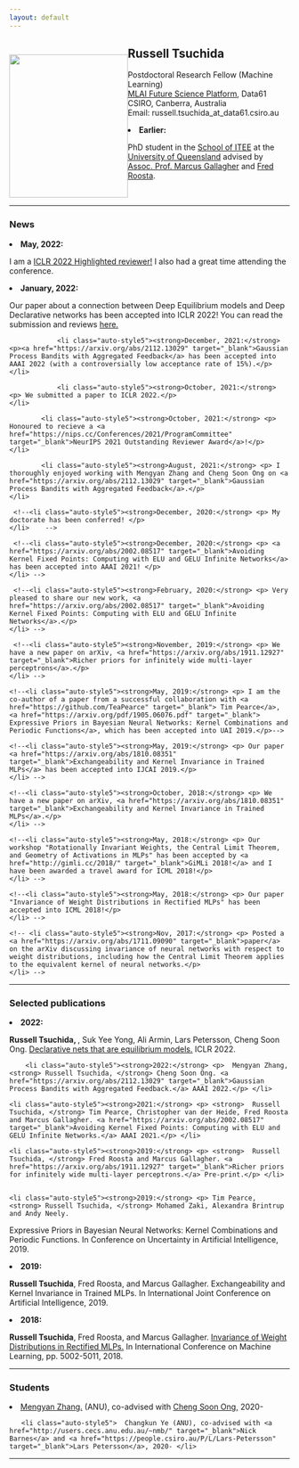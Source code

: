 ```yaml
---
layout: default
---
```

<title>Russell Tsuchida</title>
<meta name="description" content="Personal webpage of Russell Tsuchida, postdoctoral resarch fellow in machine learning.">

<div class="jumbotron text-center">
    <div class="container"> 
     <p style = "float: left;"> <img src="static/photo.jpg" height="257px" width="213px" /></p>
    <p>
    <h2>Russell Tsuchida</h2>
    Postdoctoral Research Fellow (Machine Learning) <br/> 
    <a href="https://research.csiro.au/mlai-fsp/" target="_blank">MLAI Future Science Platform</a>, Data61 <br />
    CSIRO, Canberra, Australia </br>
    Email: russell.tsuchida_at_data61.csiro.au</p>
    </div>
</div>


<div class ="container">    
    <li class="auto-style5"><strong>Earlier:</strong>
        <p> PhD student in the <a href="http://www.itee.uq.edu.au/" target="_blank">School of ITEE</a> at the <a href="https://www.uq.edu.au/" target="_blank">University of Queensland</a> advised by <a href="http://staff.itee.uq.edu.au/marcusg/" target="_blank">Assoc. Prof. Marcus Gallagher</a> and <a href="https://people.smp.uq.edu.au/FredRoosta/" target="_blank">Fred Roosta</a>.</p> 
    </li>
</div>

<br>
<hr>

<div class ="container">
    <h3>News</h3> 
        <li class="auto-style5"><strong>May, 2022:</strong> <p> I am a <a href="https://iclr.cc/Conferences/2022/Reviewers" target="_blank">ICLR 2022 Highlighted reviewer!</a> I also had a great time attending the conference.</p>
    </li>    
                    <li class="auto-style5"><strong>January, 2022:</strong> <p> Our paper about a connection between Deep Equilibrium models and Deep Declarative networks has been accepted into ICLR 2022! You can read the submission and reviews <a href="https://openreview.net/forum?id=q4HaTeMO--y" target="_blank">here.</a> </p>
    </li>     
    
                <li class="auto-style5"><strong>December, 2021:</strong> <p><a href="https://arxiv.org/abs/2112.13029" target="_blank">Gaussian Process Bandits with Aggregated Feedback</a> has been accepted into AAAI 2022 (with a controversially low acceptance rate of 15%).</p>
    </li>     
    
                <li class="auto-style5"><strong>October, 2021:</strong> <p> We submitted a paper to ICLR 2022.</p>
    </li>        
    
            <li class="auto-style5"><strong>October, 2021:</strong> <p> Honoured to recieve a <a href="https://nips.cc/Conferences/2021/ProgramCommittee" target="_blank">NeurIPS 2021 Outstanding Reviewer Award</a>!</p>
    </li>        
    
            <li class="auto-style5"><strong>August, 2021:</strong> <p> I thoroughly enjoyed working with Mengyan Zhang and Cheng Soon Ong on <a href="https://arxiv.org/abs/2112.13029" target="_blank">Gaussian Process Bandits with Aggregated Feedback</a>.</p>
    </li>
    
     <!--<li class="auto-style5"><strong>December, 2020:</strong> <p> My doctorate has been conferred! </p>
    </li>    -->  
    
     <!--<li class="auto-style5"><strong>December, 2020:</strong> <p> <a href="https://arxiv.org/abs/2002.08517" target="_blank">Avoiding Kernel Fixed Points: Computing with ELU and GELU Infinite Networks</a> has been accepted into AAAI 2021! </p>
    </li> -->
    
     <!--<li class="auto-style5"><strong>February, 2020:</strong> <p> Very pleased to share our new work, <a href="https://arxiv.org/abs/2002.08517" target="_blank">Avoiding Kernel Fixed Points: Computing with ELU and GELU Infinite Networks</a>.</p>
    </li> -->
    
     <!--<li class="auto-style5"><strong>November, 2019:</strong> <p> We have a new paper on arXiv, <a href="https://arxiv.org/abs/1911.12927" target="_blank">Richer priors for infinitely wide multi-layer perceptrons</a>.</p>
    </li> -->
    
    <!--<li class="auto-style5"><strong>May, 2019:</strong> <p> I am the co-author of a paper from a successful collaboration with <a href="https://github.com/TeaPearce" target="_blank"> Tim Pearce</a>,  <a href="https://arxiv.org/pdf/1905.06076.pdf" target="_blank"> Expressive Priors in Bayesian Neural Networks: Kernel Combinations and Periodic Functions</a>, which has been accepted into UAI 2019.</p>-->
    
    <!--<li class="auto-style5"><strong>May, 2019:</strong> <p> Our paper <a href="https://arxiv.org/abs/1810.08351" target="_blank">Exchangeability and Kernel Invariance in Trained MLPs</a> has been accepted into IJCAI 2019.</p>
    </li> -->
    
    <!--<li class="auto-style5"><strong>October, 2018:</strong> <p> We have a new paper on arXiv, <a href="https://arxiv.org/abs/1810.08351" target="_blank">Exchangeability and Kernel Invariance in Trained MLPs</a>.</p>
    </li> -->
    
    <!--<li class="auto-style5"><strong>May, 2018:</strong> <p> Our workshop "Rotationally Invariant Weights, the Central Limit Theorem, and Geometry of Activations in MLPs" has been accepted by <a href="http://gimli.cc/2018/" target="_blank">GiMLi 2018!</a> and I have been awarded a travel award for ICML 2018!</p>
    </li> -->

    <!--<li class="auto-style5"><strong>May, 2018:</strong> <p> Our paper "Invariance of Weight Distributions in Rectified MLPs" has been accepted into ICML 2018!</p>
    </li> -->

    <!-- <li class="auto-style5"><strong>Nov, 2017:</strong> <p> Posted a <a href="https://arxiv.org/abs/1711.09090" target="_blank">paper</a>  on the arXiv discussing invariance of neural networks with respect to weight distributions, including how the Central Limit Theorem applies to the equivalent kernel of neural networks.</p>
    </li> -->

</div>


<hr>


<div class ="container">
    <h3>Selected publications</h3>
        <li class="auto-style5"><strong>2022:</strong> <p>   <strong> Russell Tsuchida, </strong>, Suk Yee Yong, Ali Armin, Lars Petersson,  Cheng Soon Ong. <a href="https://openreview.net/forum?id=q4HaTeMO--y" target="_blank">Declarative nets that are equilibrium models.</a> ICLR 2022. </p> </li> 
        
    
        <li class="auto-style5"><strong>2022:</strong> <p>  Mengyan Zhang, <strong> Russell Tsuchida, </strong> Cheng Soon Ong. <a href="https://arxiv.org/abs/2112.13029" target="_blank">Gaussian Process Bandits with Aggregated Feedback.</a> AAAI 2022.</p> </li> 
        
    <li class="auto-style5"><strong>2021:</strong> <p> <strong>  Russell Tsuchida, </strong> Tim Pearce, Christopher van der Heide, Fred Roosta and Marcus Gallagher. <a href="https://arxiv.org/abs/2002.08517" target="_blank">Avoiding Kernel Fixed Points: Computing with ELU and GELU Infinite Networks.</a> AAAI 2021.</p> </li> 
    
    <li class="auto-style5"><strong>2019:</strong> <p> <strong>  Russell Tsuchida, </strong> Fred Roosta and Marcus Gallagher. <a href="https://arxiv.org/abs/1911.12927" target="_blank">Richer priors for infinitely wide multi-layer perceptrons.</a> Pre-print.</p> </li> 
   
    
    <li class="auto-style5"><strong>2019:</strong> <p> Tim Pearce, <strong> Russell Tsuchida, </strong> Mohamed Zaki, Alexandra Brintrup and Andy Neely. 
Expressive Priors in Bayesian Neural Networks: Kernel Combinations and Periodic Functions. In Conference on Uncertainty in Artificial Intelligence, 2019.</p>
    </li>
    <li class="auto-style5"><strong>2019:</strong> <p> <strong> Russell Tsuchida</strong>, Fred Roosta, and Marcus Gallagher. 
Exchangeability and Kernel Invariance in Trained MLPs. In International Joint Conference on Artificial Intelligence, 2019.</p>
    </li>
    <li class="auto-style5"><strong>2018:</strong> <p> <strong> Russell Tsuchida</strong>, Fred Roosta, and Marcus Gallagher. <a href="http://proceedings.mlr.press/v80/tsuchida18a.html" target="_blank">Invariance of Weight Distributions in Rectified MLPs.</a> In International Conference on Machine Learning, pp. 5002-5011, 2018.</p>
    </li>
</div>


<hr>


<div class ="container">
    <h3>Students</h3>
        <li class="auto-style5">   <a href="https://mengyanz.github.io/" target="_blank">Mengyan Zhang.</a> (ANU), co-advised with <a href="http://www.ong-home.my/" target="_blank">Cheng Soon Ong,</a> 2020- </li> 
        
       <li class="auto-style5">  Changkun Ye (ANU), co-advised with <a href="http://users.cecs.anu.edu.au/~nmb/" target="_blank">Nick Barnes</a> and <a href="https://people.csiro.au/P/L/Lars-Petersson" target="_blank">Lars Petersson</a>, 2020- </li> 
</div>


<hr>
